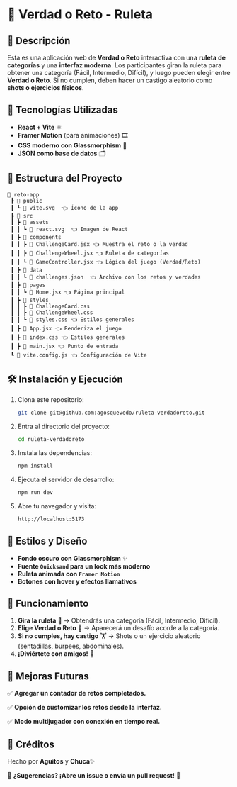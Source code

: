 # 🎡 Verdad o Reto - Ruleta  

## 📌 Descripción
Esta es una aplicación web de **Verdad o Reto** interactiva con una **ruleta de categorías** y una **interfaz moderna**. Los participantes giran la ruleta para obtener una categoría (Fácil, Intermedio, Difícil), y luego pueden elegir entre **Verdad o Reto**. Si no cumplen, deben hacer un castigo aleatorio como **shots o ejercicios físicos**.

## 🚀 Tecnologías Utilizadas
- **React + Vite** ⚛️
- **Framer Motion** (para animaciones) 🎞️
- **CSS moderno con Glassmorphism** 🎨
- **JSON como base de datos** 🗂️

## 📂 Estructura del Proyecto
```
📂 reto-app
 ┣ 📂 public
 ┃ ┗ 📜 vite.svg  👈 Ícono de la app
 ┣ 📂 src
 ┃ ┣ 📂 assets
 ┃ ┃ ┗ 📜 react.svg  👈 Imagen de React
 ┃ ┣ 📂 components
 ┃ ┃ ┣ 📜 ChallengeCard.jsx 👈 Muestra el reto o la verdad
 ┃ ┃ ┣ 📜 ChallengeWheel.jsx 👈 Ruleta de categorías
 ┃ ┃ ┗ 📜 GameController.jsx 👈 Lógica del juego (Verdad/Reto)
 ┃ ┣ 📂 data
 ┃ ┃ ┗ 📜 challenges.json  👈 Archivo con los retos y verdades
 ┃ ┣ 📂 pages
 ┃ ┃ ┗ 📜 Home.jsx 👈 Página principal
 ┃ ┣ 📂 styles
 ┃ ┃ ┣ 📜 ChallengeCard.css
 ┃ ┃ ┣ 📜 ChallengeWheel.css
 ┃ ┃ ┗ 📜 styles.css 👈 Estilos generales
 ┃ ┣ 📜 App.jsx 👈 Renderiza el juego
 ┃ ┣ 📜 index.css 👈 Estilos generales
 ┃ ┣ 📜 main.jsx 👈 Punto de entrada
 ┗ 📜 vite.config.js 👈 Configuración de Vite
```

## 🛠 Instalación y Ejecución
1. Clona este repositorio:
   ```sh
   git clone git@github.com:agosquevedo/ruleta-verdadoreto.git
   ```
2. Entra al directorio del proyecto:
   ```sh
   cd ruleta-verdadoreto
   ```
3. Instala las dependencias:
   ```sh
   npm install
   ```
4. Ejecuta el servidor de desarrollo:
   ```sh
   npm run dev
   ```
5. Abre tu navegador y visita:
   ```sh
   http://localhost:5173
   ```

## 🎨 Estilos y Diseño
- **Fondo oscuro con Glassmorphism** ✨
- **Fuente `Quicksand` para un look más moderno**
- **Ruleta animada con `Framer Motion`**
- **Botones con hover y efectos llamativos**

## 📝 Funcionamiento
1. **Gira la ruleta** 🎡 → Obtendrás una categoría (Fácil, Intermedio, Difícil).
2. **Elige Verdad o Reto** 🤔 → Aparecerá un desafío acorde a la categoría.
3. **Si no cumples, hay castigo** 🏋️ → Shots o un ejercicio aleatorio (sentadillas, burpees, abdominales).
4. **¡Diviértete con amigos!** 🎉

## 🎯 Mejoras Futuras
✅ **Agregar un contador de retos completados.**

✅ **Opción de customizar los retos desde la interfaz.**

✅ **Modo multijugador con conexión en tiempo real.**

## 💖 Créditos
Hecho por **Aguitos** y **Chuca**✨

📌 **¿Sugerencias? ¡Abre un issue o envía un pull request!** 🚀